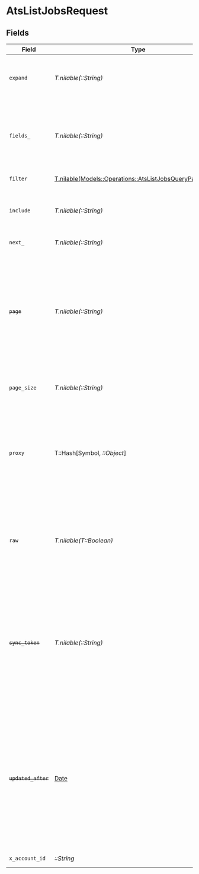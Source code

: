 # AtsListJobsRequest


## Fields

| Field                                                                                                                                                                                                     | Type                                                                                                                                                                                                      | Required                                                                                                                                                                                                  | Description                                                                                                                                                                                               | Example                                                                                                                                                                                                   |
| --------------------------------------------------------------------------------------------------------------------------------------------------------------------------------------------------------- | --------------------------------------------------------------------------------------------------------------------------------------------------------------------------------------------------------- | --------------------------------------------------------------------------------------------------------------------------------------------------------------------------------------------------------- | --------------------------------------------------------------------------------------------------------------------------------------------------------------------------------------------------------- | --------------------------------------------------------------------------------------------------------------------------------------------------------------------------------------------------------- |
| `expand`                                                                                                                                                                                                  | *T.nilable(::String)*                                                                                                                                                                                     | :heavy_minus_sign:                                                                                                                                                                                        | The comma separated list of fields that will be expanded in the response                                                                                                                                  | job_postings,interview_stages                                                                                                                                                                             |
| `fields_`                                                                                                                                                                                                 | *T.nilable(::String)*                                                                                                                                                                                     | :heavy_minus_sign:                                                                                                                                                                                        | The comma separated list of fields that will be returned in the response (if empty, all fields are returned)                                                                                              | id,remote_id,code,title,description,status,job_status,department_ids,remote_department_ids,location_ids,remote_location_ids,hiring_team,interview_stages,confidential,custom_fields,created_at,updated_at |
| `filter`                                                                                                                                                                                                  | [T.nilable(Models::Operations::AtsListJobsQueryParamFilter)](../../models/operations/atslistjobsqueryparamfilter.md)                                                                                      | :heavy_minus_sign:                                                                                                                                                                                        | ATS Jobs filters                                                                                                                                                                                          |                                                                                                                                                                                                           |
| `include`                                                                                                                                                                                                 | *T.nilable(::String)*                                                                                                                                                                                     | :heavy_minus_sign:                                                                                                                                                                                        | The comma separated list of fields that will be included in the response                                                                                                                                  | custom_fields                                                                                                                                                                                             |
| `next_`                                                                                                                                                                                                   | *T.nilable(::String)*                                                                                                                                                                                     | :heavy_minus_sign:                                                                                                                                                                                        | The unified cursor                                                                                                                                                                                        |                                                                                                                                                                                                           |
| ~~`page`~~                                                                                                                                                                                                | *T.nilable(::String)*                                                                                                                                                                                     | :heavy_minus_sign:                                                                                                                                                                                        | : warning: ** DEPRECATED **: This will be removed in a future release, please migrate away from it as soon as possible.<br/><br/>The page number of the results to fetch                                  |                                                                                                                                                                                                           |
| `page_size`                                                                                                                                                                                               | *T.nilable(::String)*                                                                                                                                                                                     | :heavy_minus_sign:                                                                                                                                                                                        | The number of results per page (default value is 25)                                                                                                                                                      |                                                                                                                                                                                                           |
| `proxy`                                                                                                                                                                                                   | T::Hash[Symbol, *::Object*]                                                                                                                                                                               | :heavy_minus_sign:                                                                                                                                                                                        | Query parameters that can be used to pass through parameters to the underlying provider request by surrounding them with 'proxy' key                                                                      |                                                                                                                                                                                                           |
| `raw`                                                                                                                                                                                                     | *T.nilable(T::Boolean)*                                                                                                                                                                                   | :heavy_minus_sign:                                                                                                                                                                                        | Indicates that the raw request result should be returned in addition to the mapped result (default value is false)                                                                                        |                                                                                                                                                                                                           |
| ~~`sync_token`~~                                                                                                                                                                                          | *T.nilable(::String)*                                                                                                                                                                                     | :heavy_minus_sign:                                                                                                                                                                                        | : warning: ** DEPRECATED **: This will be removed in a future release, please migrate away from it as soon as possible.<br/><br/>The sync token to select the only updated results                        |                                                                                                                                                                                                           |
| ~~`updated_after`~~                                                                                                                                                                                       | [Date](https://ruby-doc.org/stdlib-2.6.1/libdoc/date/rdoc/Date.html)                                                                                                                                      | :heavy_minus_sign:                                                                                                                                                                                        | : warning: ** DEPRECATED **: This will be removed in a future release, please migrate away from it as soon as possible.<br/><br/>Use a string with a date to only select results updated after that given date | 2020-01-01T00:00:00.000Z                                                                                                                                                                                  |
| `x_account_id`                                                                                                                                                                                            | *::String*                                                                                                                                                                                                | :heavy_check_mark:                                                                                                                                                                                        | The account identifier                                                                                                                                                                                    |                                                                                                                                                                                                           |